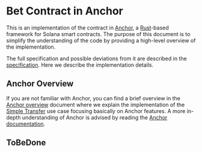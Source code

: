 # Bet Contract in Anchor

This is an implementation of the contract in [Anchor](https://www.anchor-lang.com), a [Rust](https://www.rust-lang.org)-based framework for Solana smart contracts. The purpose of this document is to simplify the understanding of the code by providing a high-level overview of the implementation.

The full specification and possible deviations from it are described in the [specification](../../README.md). Here we describe the implementation details.

## Anchor Overview

If you are not familiar with Anchor, you can find a brief overview in the [Anchor overview](../../../../AnchorOverview.md) document where we explain the implementation of the [Simple Transfer](../../../simple_transfer) use case focusing basically on Anchor features. A more in-depth understanding of Anchor is advised by reading the [Anchor documentation](https://www.anchor-lang.com).

## ToBeDone